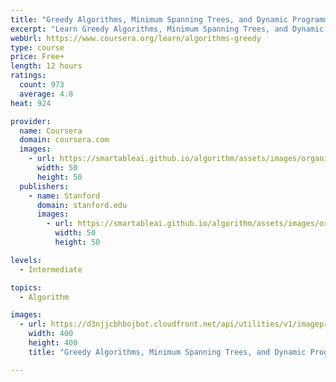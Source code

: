 ```yaml
---
title: "Greedy Algorithms, Minimum Spanning Trees, and Dynamic Programming"
excerpt: "Learn Greedy Algorithms, Minimum Spanning Trees, and Dynamic Programming from Stanford University. The primary topics in this part of the specialization are: greedy algorithms (scheduling, minimum spanning trees, clustering, Huffman codes) and ..."
webUrl: https://www.coursera.org/learn/algorithms-greedy
type: course
price: Free+
length: 12 hours
ratings:
  count: 973
  average: 4.8
heat: 924

provider:
  name: Coursera
  domain: coursera.com
  images:
    - url: https://smartableai.github.io/algorithm/assets/images/organizations/coursera.com-50x50.jpg
      width: 50
      height: 50
  publishers:
    - name: Stanford
      domain: stanford.edu
      images:
        - url: https://smartableai.github.io/algorithm/assets/images/organizations/stanford.edu-50x50.jpg
          width: 50
          height: 50

levels:
  - Intermediate

topics:
  - Algorithm

images:
  - url: https://d3njjcbhbojbot.cloudfront.net/api/utilities/v1/imageproxy/https://s3.amazonaws.com/coursera/topics/algo2/large-icon.png?auto=format%2Ccompress&dpr=1&w=400&h=400&fit=fill&bg=FFF
    width: 400
    height: 400
    title: "Greedy Algorithms, Minimum Spanning Trees, and Dynamic Programming"

---
```


